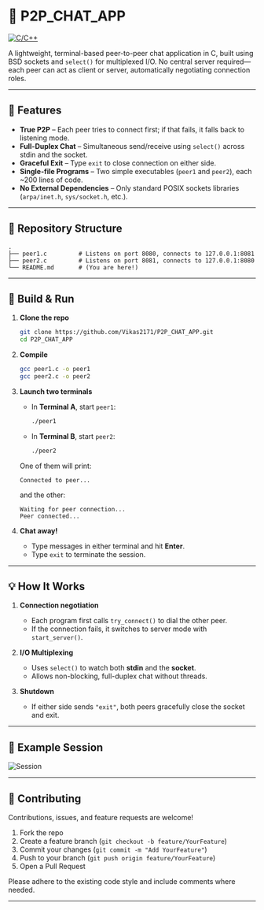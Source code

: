 # 🤝 P2P_CHAT_APP

[![C/C++](https://img.shields.io/badge/language-C-blue.svg)](https://isocpp.org/)

A lightweight, terminal-based peer-to-peer chat application in C, built using BSD sockets and `select()` for multiplexed I/O. No central server required—each peer can act as client or server, automatically negotiating connection roles.

---

## 🚀 Features

* **True P2P** – Each peer tries to connect first; if that fails, it falls back to listening mode.
* **Full-Duplex Chat** – Simultaneous send/receive using `select()` across stdin and the socket.
* **Graceful Exit** – Type `exit` to close connection on either side.
* **Single-file Programs** – Two simple executables (`peer1` and `peer2`), each \~200 lines of code.
* **No External Dependencies** – Only standard POSIX sockets libraries (`arpa/inet.h`, `sys/socket.h`, etc.).

---

## 📁 Repository Structure

```
.
├── peer1.c         # Listens on port 8080, connects to 127.0.0.1:8081
├── peer2.c         # Listens on port 8081, connects to 127.0.0.1:8080
└── README.md       # (You are here!)
```

---

## 🔧 Build & Run

1. **Clone the repo**

   ```bash
   git clone https://github.com/Vikas2171/P2P_CHAT_APP.git
   cd P2P_CHAT_APP
   ```

2. **Compile**

   ```bash
   gcc peer1.c -o peer1
   gcc peer2.c -o peer2
   ```

3. **Launch two terminals**

   * In **Terminal A**, start `peer1`:

     ```bash
     ./peer1
     ```
   * In **Terminal B**, start `peer2`:

     ```bash
     ./peer2
     ```

   One of them will print:

   ```
   Connected to peer...
   ```

   and the other:

   ```
   Waiting for peer connection...
   Peer connected...
   ```

4. **Chat away!**

   * Type messages in either terminal and hit **Enter**.
   * Type `exit` to terminate the session.

---

## 💡 How It Works

1. **Connection negotiation**

   * Each program first calls `try_connect()` to dial the other peer.
   * If the connection fails, it switches to server mode with `start_server()`.
2. **I/O Multiplexing**

   * Uses `select()` to watch both **stdin** and the **socket**.
   * Allows non-blocking, full-duplex chat without threads.
3. **Shutdown**

   * If either side sends `"exit"`, both peers gracefully close the socket and exit.

---

## 🌟 Example Session

<!-- adding image -->
![Session](https://github.com/Vikas2171/P2P_CHAT_APP/tree/main/Images/image.png "Example Session")

---

## 🤝 Contributing

Contributions, issues, and feature requests are welcome!

1. Fork the repo
2. Create a feature branch (`git checkout -b feature/YourFeature`)
3. Commit your changes (`git commit -m "Add YourFeature"`)
4. Push to your branch (`git push origin feature/YourFeature`)
5. Open a Pull Request

Please adhere to the existing code style and include comments where needed.

---